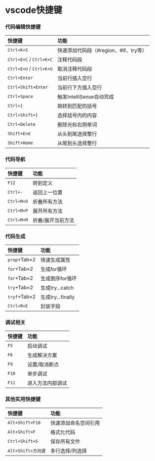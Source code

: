 # vscode快捷键



### 代码编辑快捷键

| 快捷键                  | 功能                                  |
| :---------------------- | :------------------------------------ |
| `Ctrl+K+S`              | 快速添加代码段（#region、#if、try等） |
| `Ctrl+E+C` / `Ctrl+K+C` | 注释代码段                            |
| `Ctrl+E+U` / `Ctrl+K+U` | 取消注释代码段                        |
| `Ctrl+Enter`            | 当前行插入空行                        |
| `Ctrl+Shift+Enter`      | 当前行下方插入空行                    |
| `Ctrl+Space`            | 触发IntelliSense自动完成              |
| `Ctrl+}`                | 跳转到匹配的括号                      |
| `Ctrl+Shift+}`          | 选择括号内的内容                      |
| `Ctrl+Delete`           | 删除光标右侧单词                      |
| `Shift+End`             | 从头到尾选择整行                      |
| `Shift+Home`            | 从尾到头选择整行                      |

### 代码导航

| 快捷键     | 功能              |
| :--------- | :---------------- |
| `F12`      | 转到定义          |
| `Ctrl+-`   | 返回上一位置      |
| `Ctrl+M+O` | 折叠所有方法      |
| `Ctrl+M+P` | 展开所有方法      |
| `Ctrl+M+M` | 折叠/展开当前方法 |

### 代码生成

| 快捷键       | 功能              |
| :----------- | :---------------- |
| `prop`+Tab×2 | 快速生成属性      |
| `for`+Tab×2  | 生成for循环       |
| `for`+Tab×2  | 生成倒序for循环   |
| `try`+Tab×2  | 生成try...catch   |
| `tryf`+Tab×2 | 生成try...finally |
| `Ctrl+R+E`   | 封装字段          |

### 调试相关

| 快捷键 | 功能             |
| :----- | :--------------- |
| `F5`   | 启动调试         |
| `F6`   | 生成解决方案     |
| `F9`   | 设置/取消断点    |
| `F10`  | 单步调试         |
| `F11`  | 进入方法内部调试 |

### 其他实用快捷键

| 快捷键             | 功能                 |
| :----------------- | :------------------- |
| `Alt+Shift+F10`    | 快速添加命名空间引用 |
| `Alt+Shift+F`      | 格式化代码           |
| `Ctrl+Shift+S`     | 保存所有文件         |
| `Alt+Shift+方向键` | 多行选择/列选择      |